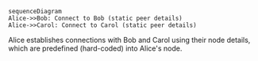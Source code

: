 ```mermaid
sequenceDiagram
Alice->>Bob: Connect to Bob (static peer details)
Alice->>Carol: Connect to Carol (static peer details)
```

Alice establishes connections with Bob and Carol using their node details, which are predefined (hard-coded) into Alice's node.